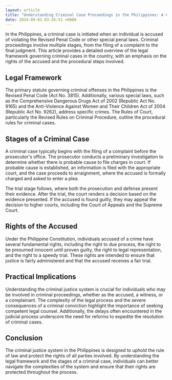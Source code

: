 ```yaml
---
layout: article
title: "Understanding Criminal Case Proceedings in the Philippines: A Comprehensive Guide"
date: 2024-09-01 03:26:51 +0800
---
```


<p>In the Philippines, a criminal case is initiated when an individual is accused of violating the Revised Penal Code or other special penal laws. Criminal proceedings involve multiple stages, from the filing of a complaint to the final judgment. This article provides a detailed overview of the legal framework governing criminal cases in the country, with an emphasis on the rights of the accused and the procedural steps involved.</p><h2>Legal Framework</h2><p>The primary statute governing criminal offenses in the Philippines is the Revised Penal Code (Act No. 3815). Additionally, various special laws, such as the Comprehensive Dangerous Drugs Act of 2002 (Republic Act No. 9165) and the Anti-Violence Against Women and Their Children Act of 2004 (Republic Act No. 9262), address specific crimes. The Rules of Court, particularly the Revised Rules on Criminal Procedure, outline the procedural rules for criminal cases.</p><h2>Stages of a Criminal Case</h2><p>A criminal case typically begins with the filing of a complaint before the prosecutor's office. The prosecutor conducts a preliminary investigation to determine whether there is probable cause to file charges in court. If probable cause is established, an information is filed with the appropriate court, and the case proceeds to arraignment, where the accused is formally charged and asked to enter a plea.</p><p>The trial stage follows, where both the prosecution and defense present their evidence. After the trial, the court renders a decision based on the evidence presented. If the accused is found guilty, they may appeal the decision to higher courts, including the Court of Appeals and the Supreme Court.</p><h2>Rights of the Accused</h2><p>Under the Philippine Constitution, individuals accused of a crime have several fundamental rights, including the right to due process, the right to be presumed innocent until proven guilty, the right to legal representation, and the right to a speedy trial. These rights are intended to ensure that justice is fairly administered and that the accused receives a fair trial.</p><h2>Practical Implications</h2><p>Understanding the criminal justice system is crucial for individuals who may be involved in criminal proceedings, whether as the accused, a witness, or a complainant. The complexity of the legal process and the severe consequences of a criminal conviction highlight the importance of seeking competent legal counsel. Additionally, the delays often encountered in the judicial process underscore the need for reforms to expedite the resolution of criminal cases.</p><h2>Conclusion</h2><p>The criminal justice system in the Philippines is designed to uphold the rule of law and protect the rights of all parties involved. By understanding the legal framework and the stages of a criminal case, individuals can better navigate the complexities of the system and ensure that their rights are protected throughout the process.</p>
